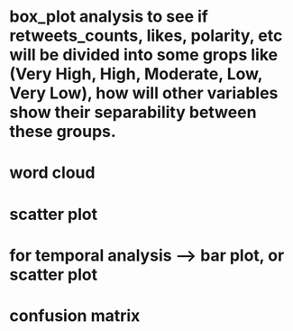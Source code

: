 # box_plot analysis to see if retweets_counts, likes, polarity, etc will be divided into some grops like (Very High, High, Moderate, Low, Very Low), how will other variables show their separability between these groups. 

#  word cloud

# scatter plot 

# for temporal analysis --> bar plot, or scatter plot

# confusion matrix 